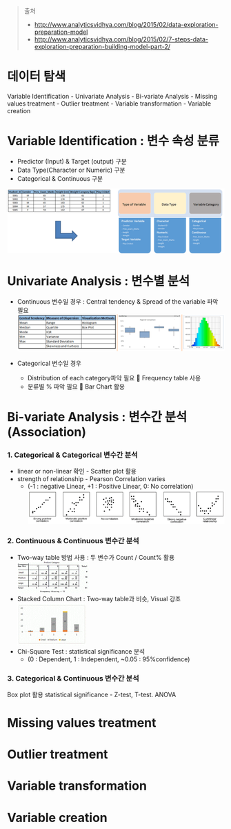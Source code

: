 > 출처
> * http://www.analyticsvidhya.com/blog/2015/02/data-exploration-preparation-model
> * http://www.analyticsvidhya.com/blog/2015/02/7-steps-data-exploration-preparation-building-model-part-2/


# 데이터 탐색 
Variable Identification - Univariate Analysis  - Bi-variate Analysis - Missing values treatment - Outlier treatment - Variable transformation - Variable creation

# Variable Identification : 변수 속성 분류
* Predictor (Input) & Target (output)  구분
* Data Type(Character or Numeric) 구분
* Categorical & Continuous 구분 

![](/assets/Picture1_1.png)

# Univariate Analysis : 변수별 분석 
* Continuous 변수일 경우 : Central tendency & Spread of the variable 파악 필요
![](/assets/Picture1-2.png)



* Categorical 변수일 경우 
    * Distribution of each category파악 필요  Frequency table 사용
    * 분류별 % 파악 필요  Bar Chart 활용

# Bi-variate Analysis : 변수간 분석(Association)
### 1. Categorical & Categorical 변수간 분석
* linear or non-linear 확인 - Scatter plot 활용
* strength of relationship - Pearson Correlation varies 
    * (-1 : negative Linear, +1 : Positive Linear, 0: No correlation)
![](/assets/Picture1-3.png)
### 2. Continuous & Continuous 변수간 분석
* Two-way table 방법 사용 : 두 변수가 Count / Count% 활용
![](/assets/Picture1-4.gif)
* Stacked Column Chart : Two-way table과 비슷, Visual 강조 
![](/assets/Picture1-5.gif)
* Chi-Square Test : statistical significance 분석 
    * (0 : Dependent, 1 : Independent, ~0.05 : 95%confidence)

### 3. Categorical & Continuous 변수간 분석
Box plot 활용
statistical significance - Z-test, T-test. ANOVA

# Missing values treatment

# Outlier treatment

# Variable transformation

# Variable creation
